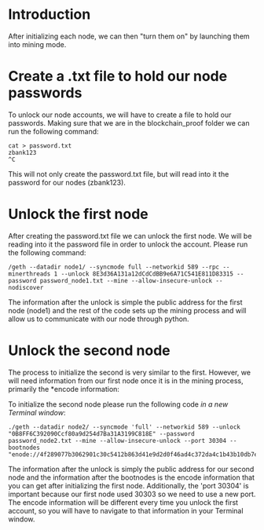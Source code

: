 # Introduction

After initializing each node, we can then "turn them on" by launching them into mining mode.

# Create a .txt file to hold our node passwords

To unlock our node accounts, we will have to create a file to hold our passwords. Making sure that we are in the blockchain_proof folder we can run the following command:

    cat > password.txt
    zbank123
    ^C

This will not only create the password.txt file, but will read into it the password for our nodes (zbank123).

# Unlock the first node

After creating the password.txt file we can unlock the first node. We will be reading into it the password file in order to unlock the account. Please run the following command:

    /geth --datadir node1/ --syncmode full --networkid 589 --rpc --minerthreads 1 --unlock 8E3d36A131a12dCdCdBB9e6A71C541E811D83315 --password password_node1.txt --mine --allow-insecure-unlock --nodiscover 


The information after the unlock is simple the public address for the first node (node1) and the rest of the code sets up the mining process and will allow us to communicate with our node through python.

# Unlock the second node

The process to initialize the second is very similar to the first. However, we will need information from our first node once it is in the mining process, primarily the *encode information:

To initialize the second node please run the following code *in a new Terminal window*:
    
    ./geth --datadir node2/ --syncmode 'full' --networkid 589 --unlock "0B8FF6C392090Ccf80a9d254d7Ba31A3199C818E" --password password_node2.txt --mine --allow-insecure-unlock --port 30304 --bootnodes "enode://4f289077b3062901c30c5412b863d41e9d2d0f46ad4c372da4c1b43b10db7e25344c4f94055ae191a4ec9fc7bdd22dfc253b6d98506f2a20c50b634e11a937f3@127.0.0.1:30303"

The information after the unlock is simply the public address for our second node and the information after the bootnodes is the encode information that you can get after initializing the first node. Additionally, the 'port 30304' is important because our first node used 30303 so we need to use a new port. The encode information will be different every time you unlock the first account, so you will have to navigate to that information in your Terminal window.
